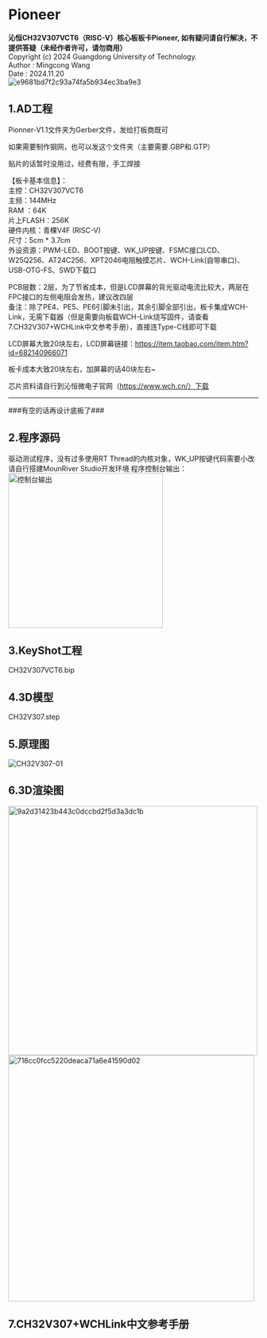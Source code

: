 # Pioneer
**沁恒CH32V307VCT6（RISC-V）核心板板卡Pioneer, 如有疑问请自行解决，不提供答疑（未经作者许可，请勿商用）**  
Copyright (c) 2024 Guangdong University of Technology.  
Author : Mingcong Wang  
Date : 2024.11.20  
![e9681bd7f2c93a74fa5b934ec3ba9e3](https://github.com/user-attachments/assets/fe6f3c39-c11e-47cc-8991-da3a9376561b)

## 1.AD工程

Pionner-V1.1文件夹为Gerber文件，发给打板商既可  

如果需要制作钢网，也可以发这个文件夹（主要需要.GBP和.GTP）  

贴片的话暂时没用过，经费有限，手工焊接  

【板卡基本信息】：  
主控：CH32V307VCT6  
主频：144MHz  
RAM ：64K  
片上FLASH：256K  
硬件内核：青稞V4F (RISC-V)  
尺寸：5cm * 3.7cm  
外设资源：PWM-LED、BOOT按键、WK_UP按键、FSMC接口LCD、W25Q256、AT24C256、XPT2046电阻触摸芯片、WCH-Link(自带串口)、USB-OTG-FS、SWD下载口  


PCB层数：2层，为了节省成本，但是LCD屏幕的背光驱动电流比较大，两层在FPC接口的左侧电阻会发热，建议改四层  
备注：除了PE4、PE5、PE6引脚未引出，其余引脚全部引出，板卡集成WCH-Link，无需下载器（但是需要向板载WCH-Link烧写固件，请查看7.CH32V307+WCHLink中文参考手册），直接连Type-C线即可下载  

LCD屏幕大致20块左右，LCD屏幕链接：https://item.taobao.com/item.htm?id=682140966071  

板卡成本大致20块左右，加屏幕的话40块左右~  

芯片资料请自行到沁恒微电子官网（https://www.wch.cn/）下载  

--------------------------  
###有空的话再设计底板了###  

## 2.程序源码
驱动测试程序，没有过多使用RT Thread的内核对象，WK_UP按键代码需要小改
请自行搭建MounRiver Studio开发环境
程序控制台输出：
<img width="311" alt="控制台输出" src="https://github.com/user-attachments/assets/17e1997e-c6b2-43dd-a205-8956a9025a96">

## 3.KeyShot工程
CH32V307VCT6.bip

## 4.3D模型
CH32V307.step

## 5.原理图
![CH32V307-01](https://github.com/user-attachments/assets/4e2edc87-fb2c-47d4-bbf4-0b2441d7b921)

## 6.3D渲染图

<img width="501" alt="9a2d31423b443c0dccbd2f5d3a3dc1b" src="https://github.com/user-attachments/assets/09e05796-4070-4ecd-b9cf-285e11856b88">

<img width="495" alt="718cc0fcc5220deaca71a6e41590d02" src="https://github.com/user-attachments/assets/f724baab-3b09-4897-8e64-bf8514b3f116">

## 7.CH32V307+WCHLink中文参考手册



